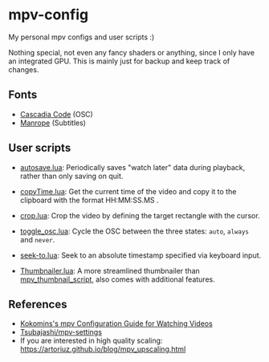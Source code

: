 # mpv-config

My personal mpv configs and user scripts :)

Nothing special, not even any fancy shaders or anything, since I only have an integrated GPU.
This is mainly just for backup and keep track of changes.

## Fonts
- [Cascadia Code](https://github.com/microsoft/cascadia-code) (OSC)
- [Manrope](https://github.com/sharanda/manrope) (Subtitles)

## User scripts
- [autosave.lua](https://gist.github.com/Hakkin/5489e511bd6c8068a0fc09304c9c5a82):
  Periodically saves "watch later" data during playback, rather than only saving on quit.

- [copyTime.lua](https://github.com/Arieleg/mpv-copyTime):
  Get the current time of the video and copy it to the clipboard with the format HH:MM:SS.MS .

- [crop.lua](https://github.com/occivink/mpv-scripts#croplua):
  Crop the video by defining the target rectangle with the cursor.

- [toggle_osc.lua](https://www.reddit.com/r/mpv/comments/ib0bo9/comment/g1v12ku):
  Cycle the OSC between the three states: `auto`, `always` and `never`.

- [seek-to.lua](https://github.com/occivink/mpv-scripts#seek-tolua):
  Seek to an absolute timestamp specified via keyboard input.

- [Thumbnailer.lua](https://github.com/deus0ww/mpv-conf):
  A more streamlined thumbnailer than [mpv_thumbnail_script](https://github.com/TheAMM/mpv_thumbnail_script), also comes with additional features.

## References
- [Kokomins's mpv Configuration Guide for Watching Videos](https://kokomins.wordpress.com/2019/10/14/mpv-config-guide/)
- [Tsubajashi/mpv-settings](https://github.com/Tsubajashi/mpv-settings/)
- If you are interested in high quality scaling: https://artoriuz.github.io/blog/mpv_upscaling.html
